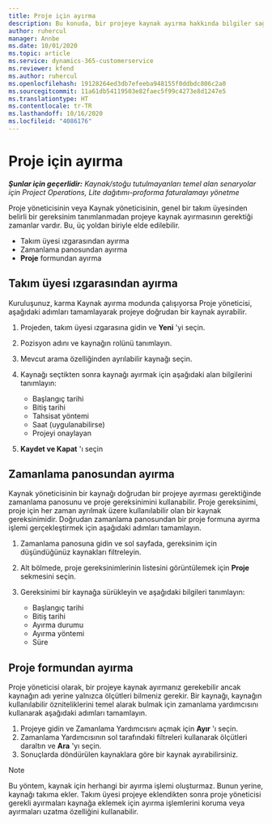 ```yaml
---
title: Proje için ayırma
description: Bu konuda, bir projeye kaynak ayırma hakkında bilgiler sağlanmaktadır.
author: ruhercul
manager: Annbe
ms.date: 10/01/2020
ms.topic: article
ms.service: dynamics-365-customerservice
ms.reviewer: kfend
ms.author: ruhercul
ms.openlocfilehash: 19128264ed3db7efeeba948155f0ddbdc806c2a0
ms.sourcegitcommit: 11a61db54119503e82faec5f99c4273e8d1247e5
ms.translationtype: HT
ms.contentlocale: tr-TR
ms.lasthandoff: 10/16/2020
ms.locfileid: "4086176"
---
```

# <a name="book-to-a-project"></a>Proje için ayırma

_**Şunlar için geçerlidir:** Kaynak/stoğu tutulmayanları temel alan senaryolar için Project Operations, Lite dağıtımı-proforma faturalamayı yönetme_

Proje yöneticisinin veya Kaynak yöneticisinin, genel bir takım üyesinden belirli bir gereksinim tanımlanmadan projeye kaynak ayırmasının gerektiği zamanlar vardır. Bu, üç yoldan biriyle elde edilebilir.

- Takım üyesi ızgarasından ayırma
- Zamanlama panosundan ayırma
- **Proje** formundan ayırma

## <a name="book-from-the-team-member-grid"></a>Takım üyesi ızgarasından ayırma

Kuruluşunuz, karma Kaynak ayırma modunda çalışıyorsa Proje yöneticisi, aşağıdaki adımları tamamlayarak projeye doğrudan bir kaynak ayırabilir.

1. Projeden, takım üyesi ızgarasına gidin ve **Yeni** 'yi seçin.
2. Pozisyon adını ve kaynağın rolünü tanımlayın.
3. Mevcut arama özelliğinden ayrılabilir kaynağı seçin.
4. Kaynağı seçtikten sonra kaynağı ayırmak için aşağıdaki alan bilgilerini tanımlayın:

    - Başlangıç tarihi
    - Bitiş tarihi
    - Tahsisat yöntemi
    - Saat (uygulanabilirse)
    - Projeyi onaylayan

6. **Kaydet ve Kapat** 'ı seçin

## <a name="book-from-the-schedule-board"></a>Zamanlama panosundan ayırma

Kaynak yöneticisinin bir kaynağı doğrudan bir projeye ayırması gerektiğinde zamanlama panosunu ve proje gereksinimini kullanabilir. Proje gereksinimi, proje için her zaman ayrılmak üzere kullanılabilir olan bir kaynak gereksinimidir. Doğrudan zamanlama panosundan bir proje formuna ayırma işlemi gerçekleştirmek için aşağıdaki adımları tamamlayın.

1. Zamanlama panosuna gidin ve sol sayfada, gereksinim için düşündüğünüz kaynakları filtreleyin.
2. Alt bölmede, proje gereksinimlerinin listesini görüntülemek için **Proje** sekmesini seçin.
3. Gereksinimi bir kaynağa sürükleyin ve aşağıdaki bilgileri tanımlayın:

    - Başlangıç tarihi
    - Bitiş tarihi
    - Ayırma durumu
    - Ayırma yöntemi
    - Süre

## <a name="book-from-the-project-form"></a>Proje formundan ayırma

Proje yöneticisi olarak, bir projeye kaynak ayırmanız gerekebilir ancak kaynağın adı yerine yalnızca ölçütleri bilmeniz gerekir. Bir kaynağı, kaynağın kullanılabilir özniteliklerini temel alarak bulmak için zamanlama yardımcısını kullanarak aşağıdaki adımları tamamlayın. 

1. Projeye gidin ve Zamanlama Yardımcısını açmak için **Ayır** 'ı seçin.
2. Zamanlama Yardımcısının sol tarafındaki filtreleri kullanarak ölçütleri daraltın ve **Ara** 'yı seçin.
3. Sonuçlarda döndürülen kaynaklara göre bir kaynak ayırabilirsiniz.

> [!NOTE]
> Bu yöntem, kaynak için herhangi bir ayırma işlemi oluşturmaz. Bunun yerine, kaynağı takıma ekler. Takım üyesi projeye eklendikten sonra proje yöneticisi gerekli ayırmaları kaynağa eklemek için ayırma işlemlerini koruma veya ayırmaları uzatma özelliğini kullanabilir.
